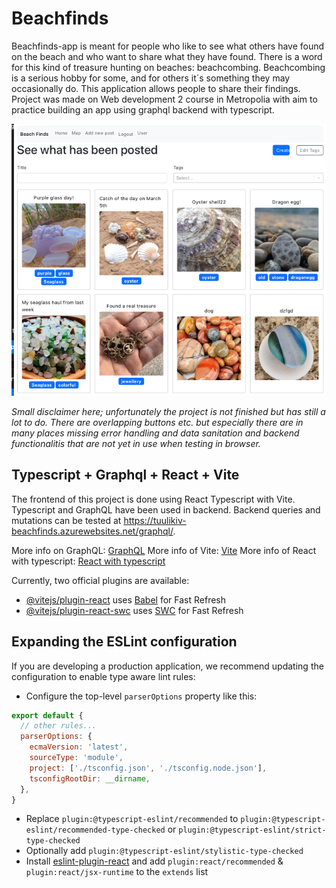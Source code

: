 # Beachfinds

Beachfinds-app is meant for people who like to see what others have found on the beach and who want to share what they have found. There is a word for this kind of treasure hunting on beaches: beachcombing. Beachcombing is a serious hobby for some, and for others it´s something they may occasionally do. This application allows people to share their findings. Project was made on Web development 2 course in Metropolia with aim to practice building an app using graphql backend with typescript.

![view of Beachfinds front page](<Screenshot 2024-03-14 at 17.20.21.png>)

*Small disclaimer here; unfortunately the project is not finished but has still a lot to do. There are overlapping buttons etc. but especially there are in many places missing error handling and data sanitation and backend functionalitis that are not yet in use when testing in browser.*

## Typescript + Graphql + React + Vite

The frontend of this project is done using React Typescript with Vite. 
Typescript and GraphQL have been used in backend. Backend queries and mutations can be tested at https://tuulikiv-beachfinds.azurewebsites.net/graphql/.

More info on GraphQL: [GraphQL](https://graphql.org)
More info of Vite: [Vite](https://vitejs.dev)
More info of React with typescript: [React with typescript](https://react.dev/learn/typescript)




Currently, two official plugins are available:

- [@vitejs/plugin-react](https://github.com/vitejs/vite-plugin-react/blob/main/packages/plugin-react/README.md) uses [Babel](https://babeljs.io/) for Fast Refresh
- [@vitejs/plugin-react-swc](https://github.com/vitejs/vite-plugin-react-swc) uses [SWC](https://swc.rs/) for Fast Refresh

## Expanding the ESLint configuration

If you are developing a production application, we recommend updating the configuration to enable type aware lint rules:

- Configure the top-level `parserOptions` property like this:

```js
export default {
  // other rules...
  parserOptions: {
    ecmaVersion: 'latest',
    sourceType: 'module',
    project: ['./tsconfig.json', './tsconfig.node.json'],
    tsconfigRootDir: __dirname,
  },
}
```

- Replace `plugin:@typescript-eslint/recommended` to `plugin:@typescript-eslint/recommended-type-checked` or `plugin:@typescript-eslint/strict-type-checked`
- Optionally add `plugin:@typescript-eslint/stylistic-type-checked`
- Install [eslint-plugin-react](https://github.com/jsx-eslint/eslint-plugin-react) and add `plugin:react/recommended` & `plugin:react/jsx-runtime` to the `extends` list
